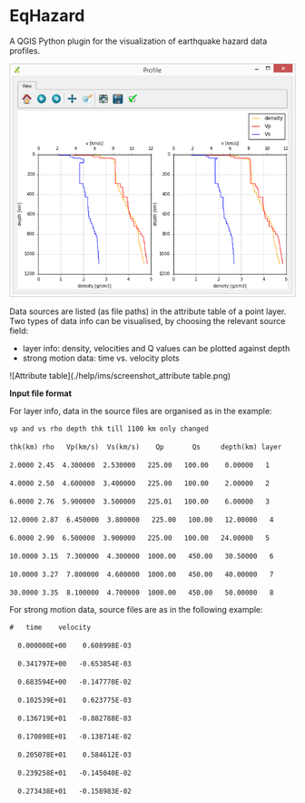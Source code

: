 # EqHazard
A QGIS Python plugin for the visualization of earthquake hazard data profiles.


![Layer info plot](./help/ims/screenshot_layer_info.png)


Data sources are listed (as file paths) in the attribute table of a point layer.
Two types of data info can be visualised, by choosing the relevant source field: 
- layer info: density, velocities and Q values can be plotted against depth
- strong motion data: time vs. velocity plots

![Attribute table](./help/ims/screenshot_attribute table.png)


**Input file format**

For layer info, data in the source files are organised as in the example:


	vp and vs rho depth thk till 1100 km only changed
	
	thk(km) rho   Vp(km/s)  Vs(km/s)    Qp       Qs     depth(km) layer
	
	2.0000 2.45  4.300000  2.530000   225.00   100.00    0.00000   1
	
	4.0000 2.50  4.600000  3.400000   225.00   100.00    2.00000   2
	
	6.0000 2.76  5.900000  3.500000   225.01   100.00    6.00000   3
	
	12.0000 2.87  6.450000  3.800000   225.00   100.00   12.00000   4
	
	6.0000 2.90  6.500000  3.900000   225.00   100.00   24.00000   5 
	
	10.0000 3.15  7.300000  4.300000  1000.00   450.00   30.50000   6
	
	10.0000 3.27  7.800000  4.600000  1000.00   450.00   40.00000   7
	
	30.0000 3.35  8.100000  4.700000  1000.00   450.00   50.00000   8 
	



For strong motion data, source files are as in the following example:


	#	time	velocity
	
	  0.000000E+00	  0.608998E-03
	  
	  0.341797E+00	 -0.653854E-03
	  
	  0.683594E+00	 -0.147770E-02
	  
	  0.102539E+01	  0.623775E-03
	  
	  0.136719E+01	 -0.882788E-03
	  
	  0.170898E+01	 -0.138714E-02
	  
	  0.205078E+01	  0.584612E-03
	  
	  0.239258E+01	 -0.145040E-02
	  
	  0.273438E+01	 -0.158983E-02
	

